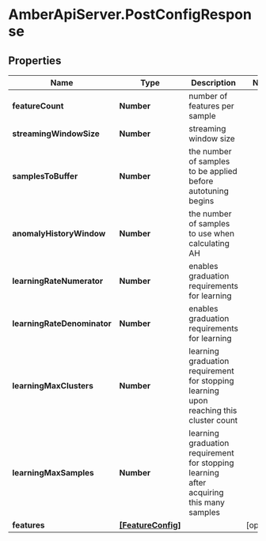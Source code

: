 # AmberApiServer.PostConfigResponse

## Properties
Name | Type | Description | Notes
------------ | ------------- | ------------- | -------------
**featureCount** | **Number** | number of features per sample | 
**streamingWindowSize** | **Number** | streaming window size | 
**samplesToBuffer** | **Number** | the number of samples to be applied before autotuning begins | 
**anomalyHistoryWindow** | **Number** | the number of samples to use when calculating AH | 
**learningRateNumerator** | **Number** | enables graduation requirements for learning | 
**learningRateDenominator** | **Number** | enables graduation requirements for learning | 
**learningMaxClusters** | **Number** | learning graduation requirement for stopping learning upon reaching this cluster count | 
**learningMaxSamples** | **Number** | learning graduation requirement for stopping learning after acquiring this many samples | 
**features** | [**[FeatureConfig]**](FeatureConfig.md) |  | [optional] 
